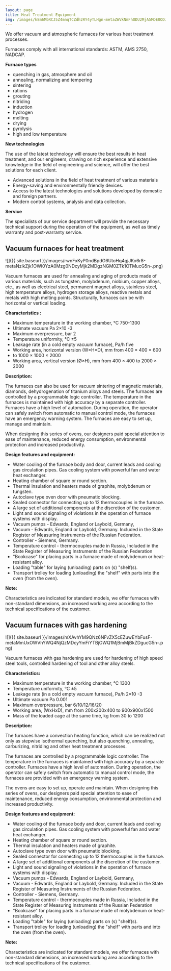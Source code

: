 ```yaml
---
layout: page
title: Heat Treatment Equipment
img: /images/k8m6MbRCJ5Z4mnqTCZdh2RY4yTLHgn-metaZWVkNmFhODU2MjA5MDE0ODJjYTYxMzYyOTE1ODAyNTYuanBn-.jpg
---
```


We offer vacuum and atmospheric furnaces for various heat treatment processes.

Furnaces comply with all international standards: ASTM, AMS 2750, NADCAP.

**Furnace types**

- quenching in gas, atmosphere and oil
- annealing, normalizing and tempering
- sintering
- rations
- grouting
- nitriding
- induction
- hydrogen
- melting
- drying
- pyrolysis
- high and low temperature

**New technologies**

The use of the latest technology will ensure the best results in heat treatment, and our engineers, drawing on rich experience and extensive knowledge in the field of engineering and science, will offer the best solutions for each client.

- Advanced solutions in the field of heat treatment of various materials
- Energy-saving and environmentally friendly devices.
- Access to the latest technologies and solutions developed by domestic and foreign partners.
- Modern control systems, analysis and data collection.

**Service**

The specialists of our service department will provide the necessary technical support during the operation of the equipment, as well as timely warranty and post-warranty service.

<div class="block" markdown="1">

## Vacuum furnaces for heat treatment

![]({{ site.baseurl }}/images/rwnFxKyP0ndBpdG6UtoHq4gjJKo6r8-metaNzlkZjk1OWI0YzA0Mzg0NDcyMjk2MDgzNGM0ZTk1OTMucG5n-.png)

Vacuum furnaces are used for annealing and aging of products made of various materials, such as tungsten, molybdenum, niobium, copper alloys, etc., as well as electrical steel, permanent magnet alloys, stainless steel, high temperature alloys, hydrogen storage alloys, reactive metals and metals with high melting points. Structurally, furnaces can be with horizontal or vertical loading.

**Characteristics :**
 
- Maximum temperature in the working chamber, °C 	 750-1300
- Ultimate vacuum Pa 	 2×10 -3   
- Maximum overpressure, bar 	 2
- Temperature uniformity, °C          	 ±5       
- Leakage rate (in a cold empty vacuum furnace), Pa/h       	 five        
- Working area, horizontal version (W×H×D), mm 	 from 400 × 400 × 600                 
- to 1000 × 1000 × 2000          
- Working area, vertical version (Ø×H), mm 	 from 400 × 400 to 2000 × 2000 

**Description:**

The furnaces can also be used for vacuum sintering of magnetic materials, diamonds, dehydrogenation of titanium alloys and steels. The furnaces are controlled by a programmable logic controller. The temperature in the furnaces is maintained with high accuracy by a separate controller. Furnaces have a high level of automation. During operation, the operator can safely switch from automatic to manual control mode, the furnaces have an emergency warning system. The furnaces are easy to set up, manage and maintain.

When designing this series of ovens, our designers paid special attention to ease of maintenance, reduced energy consumption, environmental protection and increased productivity.

**Design features and equipment:** 

- Water cooling of the furnace body and door, current leads and cooling gas circulation pipes. Gas cooling system with powerful fan and water heat exchanger.
- Heating chamber of square or round section.
- Thermal insulation and heaters made of graphite, molybdenum or tungsten.
- Autoclave type oven door with pneumatic blocking.
- Sealed connector for connecting up to 12 thermocouples in the furnace.
- A large set of additional components at the discretion of the customer.
- Light and sound signaling of violations in the operation of furnace systems with display.
- Vacuum pumps - Edwards, England or Laybold, Germany,
- Vacuum - Edwards, England or Laybold, Germany. Included in the State Register of Measuring Instruments of the Russian Federation.
- Controller - Siemens, Germany.
- Temperature control - thermocouples made in Russia, Included in the State Register of Measuring Instruments of the Russian Federation
- "Bookcase" for placing parts in a furnace made of molybdenum or heat-resistant alloy.
- Loading "table" for laying (unloading) parts on (s) "shelf(s).
- Transport trolley for loading (unloading) the "shelf" with parts into the oven (from the oven).

**Note:**

Characteristics are indicated for standard models, we offer furnaces with non-standard dimensions, an increased working area according to the technical specifications of the customer.

</div>
<div style="clear:both;"></div>
<div class="block" markdown="1">

## Vacuum furnaces with gas hardening

![]({{ site.baseurl }}/images/mXAvhYM9QNz6NFvZX5cEZuwEYbFusF-metaMmUxOWVhYWQ4NjQzMDcyYmFiYTBjOWQ1MjBmMjBkZDgucG5n-.png)

Vacuum furnaces with gas hardening are used for hardening of high speed steel tools, controlled hardening of tool and other alloy steels.

**Characteristics:**
  
- Maximum temperature in the working chamber, °C 	 1300 
- Temperature uniformity, °C 	  ±5
- Leakage rate (in a cold empty vacuum furnace), Pa/h 	  2×10 -3
- Ultimate vacuum Pa 	  0.001
- Maximum overpressure, bar 	  6/10/12/16/20
- Working area, (WxHxD), mm 	  from 200x200x400 to 900x900x1500
- Mass of the loaded cage at the same time, kg 	      from 30 to 1200


**Description:**

The furnaces have a convection heating function, which can be realized not only as stepwise isothermal quenching, but also quenching, annealing, carburizing, nitriding and other heat treatment processes.

The furnaces are controlled by a programmable logic controller. The temperature in the furnaces is maintained with high accuracy by a separate controller. Furnaces have a high level of automation. During operation, the operator can safely switch from automatic to manual control mode, the furnaces are provided with an emergency warning system.

The ovens are easy to set up, operate and maintain. When designing this series of ovens, our designers paid special attention to ease of maintenance, reduced energy consumption, environmental protection and increased productivity.

**Design features and equipment:**

- Water cooling of the furnace body and door, current leads and cooling gas circulation pipes. Gas cooling system with powerful fan and water heat exchanger.
- Heating chamber of square or round section.
- Thermal insulation and heaters made of graphite.
- Autoclave type oven door with pneumatic blocking.
- Sealed connector for connecting up to 12 thermocouples in the furnace.
- A large set of additional components at the discretion of the customer.
- Light and sound signaling of violations in the operation of furnace systems with display.
- Vacuum pumps - Edwards, England or Laybold, Germany,
- Vacuum - Edwards, England or Laybold, Germany. Included in the State Register of Measuring Instruments of the Russian Federation.
- Controller - Siemens, Germany.
- Temperature control - thermocouples made in Russia, Included in the State Register of Measuring Instruments of the Russian Federation
- "Bookcase" for placing parts in a furnace made of molybdenum or heat-resistant alloy.
- Loading "table" for laying (unloading) parts on (s) "shelf(s).
- Transport trolley for loading (unloading) the "shelf" with parts and into the oven (from the oven).

**Note:**

Characteristics are indicated for standard models, we offer furnaces with non-standard dimensions, an increased working area according to the technical specifications of the customer.

</div>
<div style="clear:both;"></div>